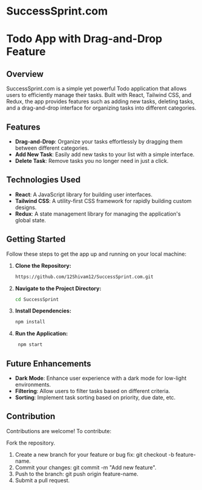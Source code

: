 # SuccessSprint.com
# Todo App with Drag-and-Drop Feature

## Overview

SuccessSprint.com is a simple yet powerful Todo application that allows users to efficiently manage their tasks. Built with React, Tailwind CSS, and Redux, the app provides features such as adding new tasks, deleting tasks, and a drag-and-drop interface for organizing tasks into different categories.

## Features

- **Drag-and-Drop**: Organize your tasks effortlessly by dragging them between different categories.
- **Add New Task**: Easily add new tasks to your list with a simple interface.
- **Delete Task**: Remove tasks you no longer need in just a click.

## Technologies Used

- **React**: A JavaScript library for building user interfaces.
- **Tailwind CSS**: A utility-first CSS framework for rapidly building custom designs.
- **Redux**: A state management library for managing the application's global state.

## Getting Started

Follow these steps to get the app up and running on your local machine:

1. **Clone the Repository:**

   ```bash
   https://github.com/12Shivam12/SuccessSprint.com.git
   
2. **Navigate to the Project Directory:**

   ```bash
   cd SuccessSprint
   
3.  **Install Dependencies:**
    ```bash
    npm install

5. **Run the Application:**
   ```bash
    npm start

##  Future Enhancements
- **Dark Mode**: Enhance user experience with a dark mode for low-light environments.
- **Filtering**: Allow users to filter tasks based on different criteria.
- **Sorting**: Implement task sorting based on priority, due date, etc.

## Contribution
Contributions are welcome! To contribute:

Fork the repository.
1. Create a new branch for your feature or bug fix: git checkout -b feature-name.
2. Commit your changes: git commit -m "Add new feature".
3. Push to the branch: git push origin feature-name.
4. Submit a pull request.


   
   
